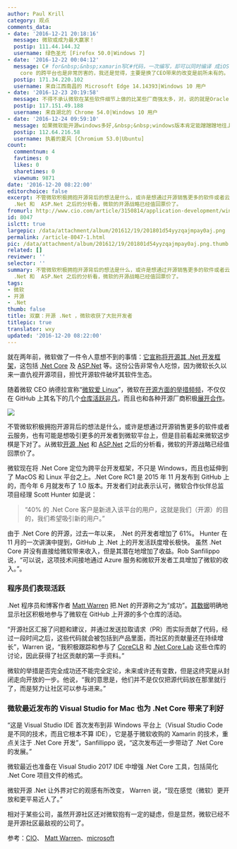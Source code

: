 ```yaml
---
author: Paul Krill
category: 观点
comments_data:
- date: '2016-12-21 20:18:16'
  message: 微软或成为最大赢家！
  postip: 111.44.144.32
  username: 绿色圣光 [Firefox 50.0|Windows 7]
- date: '2016-12-22 00:04:12'
  message: C# for&nbsp;&nbsp;xamarin写C#代码，一次编写，却可以同时编译 成iOS、android的原生代码，这个应该是最厉害的了。还是就是用C#开发Unity游戏也是厉害了,.net
    core 的跨平台也是非常厉害的，我还是觉得，主要是换了CEO带来的改变是前所未有的。
  postip: 171.34.220.102
  username: 来自江西南昌的 Microsoft Edge 14.14393|Windows 10 用户
- date: '2016-12-23 20:19:58'
  message: 不得不承认微软在某些软件细节上做的比某些厂商强太多，对，说的就是Oracle
  postip: 117.151.49.188
  username: 来自湖北的 Chrome 54.0|Windows 10 用户
- date: '2016-12-24 09:59:10'
  message: 如果微软能开源windows多好,&nbsp;&nbsp;windows版本肯定能蹭蹭蹭地往上涨,
  postip: 112.64.216.58
  username: 执着的夏风 [Chromium 53.0|Ubuntu]
count:
  commentnum: 4
  favtimes: 0
  likes: 0
  sharetimes: 0
  viewnum: 9871
date: '2016-12-20 08:22:00'
editorchoice: false
excerpt: 不管微软积极拥抱开源背后的想法是什么，或许是想通过开源销售更多的软件或者云服务，也有可能是想吸引更多的开发者到微软平台上，但是目前看起来微软这步棋是下对了。从微软开源
  .Net 和  ASP.Net 之后的分析看，微软的开源战略已经值回票价了。
fromurl: http://www.cio.com/article/3150814/application-development/win-win-open-source-net-pays-off-for-devs.html
id: 8047
islctt: true
largepic: /data/attachment/album/201612/19/201801d54yyzqajmpay0aj.png
permalink: /article-8047-1.html
pic: /data/attachment/album/201612/19/201801d54yyzqajmpay0aj.png.thumb.jpg
related: []
reviewer: ''
selector: ''
summary: 不管微软积极拥抱开源背后的想法是什么，或许是想通过开源销售更多的软件或者云服务，也有可能是想吸引更多的开发者到微软平台上，但是目前看起来微软这步棋是下对了。从微软开源
  .Net 和  ASP.Net 之后的分析看，微软的开源战略已经值回票价了。
tags:
- 微软
- 开源
- .Net
thumb: false
title: 双赢：开源 .Net ，微软收获了大批开发者
titlepic: true
translator: wxy
updated: '2016-12-20 08:22:00'
---
```


就在两年前，微软做了一件令人意想不到的事情：[它宣称将开源其 .Net 开发框架](/article-4209-1.html)，这包括 [.Net Core](/article-4821-1.html) 及 [ASP.Net](/article-4940-1.html) 等。这份公告非常令人吃惊，因为微软长久以来一直仇视开源项目，担忧开源软件破坏其软件生态。


随着微软 CEO 纳德拉宣称“[微软爱 Linux](/article-4923-1.html)”，微软在[开源方面的举措频频](/article-6774-1.html)，不仅仅在 GitHub 上其名下的几个[仓库活跃非凡](/article-7776-1.html)，而且也和各种开源厂商积极[展开合作](/article-6528-1.html)。


![](/data/attachment/album/201612/19/201801d54yyzqajmpay0aj.png)


不管微软积极拥抱开源背后的想法是什么，或许是想通过开源销售更多的软件或者云服务，也有可能是想吸引更多的开发者到微软平台上，但是目前看起来微软这步棋是下对了。从微软[开源 .Net](/article-6727-1.html) 和  [ASP.Net](/article-6921-1.html) 之后的分析看，微软的开源战略已经值回票价了。


微软现在将 .Net Core 定位为跨平台开发框架，不只是 Windows，而且也延伸到了 MacOS 和 Linux 平台之上。.Net Core RC1 是 2015 年 11 月发布到 GitHub 上的，而今年 6 月就发布了 1.0 版本。开发者们对此表示认可，微软合作伙伴总监项目经理 Scott Hunter 如是说：



> 
> “40% 的 .Net Core 客户是新进入该平台的用户，这就是我们（开源）的目的，我们希望吸引新的用户。”
> 
> 
> 


由于 .Net Core 的开源，过去一年以来， .Net 的开发者增加了 61%。 Hunter 在 11 月的一次讲演中提到，GitHub 上 .Net 上的开发活跃度增长极快。
虽然 .Net Core 并没有直接给微软带来收入，但是其潜在地增加了收益。Rob Sanfilippo 说，“可以说，这项技术间接地通过 Azure 服务和微软开发者工具增加了微软的收入。”。


### 程序员们表现活跃


.Net 程序员和博客作者 [Matt Warren](http://mattwarren.org/) 把.Net 的开源称之为“成功”。[其数据](/article-6921-1.html)明确地显示社区积极地参与了微软在 GitHub 上开源的多个仓库的活动。


“开源社区汇报了问题和建议，并通过发送拉取请求（PR）而实际贡献了代码，经过一段时间之后，这些代码就会被包括到产品里面，而社区的贡献量还在持续增长”，Warren 说，“我积极跟踪和参与了 [CoreCLR](https://github.com/dotnet/coreclr/) 和 [.Net Core Lab](https://github.com/dotnet/corefxlab/) 这些仓库的讨论，因此获得了社区贡献的第一手资料。”



微软的举措是否完全成功还不能完全定论，未来或许还有变数，但是这终究是从封闭走向开放的一步。他说，“我的意思是，他们并不是仅仅把源代码放在那里就行了，而是努力让社区可以参与进来。”


### 微软最近发布的 Visual Studio for Mac 也为 .Net Core 带来了利好


“这是 Visual Studio IDE 首次发布到非 Windows 平台上（Visual Studio Code 是不同的技术，而且它根本不算 IDE），它是基于微软收购的 Xamarin 的技术，重点关注于 .Net Core 开发”，Sanfillippo 说，“这次发布近一步带动了 .Net Core 的发展。”


微软最近也准备在 Visual Studio 2017 IDE 中增强 .Net Core 工具，包括简化 .Net Core 项目文件的格式。


微软开源 .Net 让外界对它的观感有所改变， Warren 说，“现在感觉（微软）更开放和更平易近人了。”


相对于某些公司，虽然开源社区还对微软抱有一定的疑虑，但是显然，微软已经不是开源社区最敌视的公司了。


参考：[CIO](http://www.cio.com/article/3150814/application-development/win-win-open-source-net-pays-off-for-devs.html)、 [Matt Warren](http://mattwarren.org/)、[microsoft](https://www.microsoft.com/)